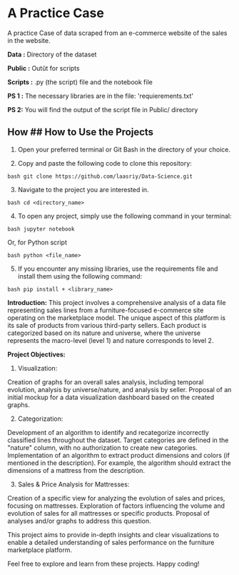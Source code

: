 # A Practice Case

A practice Case of data scraped from an e-commerce website of the sales in the website.

**Data :** Directory of the dataset

**Public :** Outût for scripts

**Scripts :** .py (the script) file and the notebook file


**PS 1 :**
The necessary libraries are in the file: 'requierements.txt'

**PS 2:**
You will find the output of the script file in Public/ directory

## How ## How to Use the Projects

1. Open your preferred terminal or Git Bash in the directory of your choice.
   
2. Copy and paste the following code to clone this repository: 

`bash
git clone https://github.com/laasriy/Data-Science.git
`

3. Navigate to the project you are interested in.

`bash
cd <directory_name>
`

4. To open any project, simply use the following command in your terminal:

`bash
jupyter notebook
`

Or, for Python script

`bash
python <file_name>
`
   
5. If you encounter any missing libraries, use the requirements file and install them using the following command: 

`bash
pip install + <library_name>
`

**Introduction:**
This project involves a comprehensive analysis of a data file representing sales lines from a furniture-focused e-commerce site operating on the marketplace model. The unique aspect of this platform is its sale of products from various third-party sellers. Each product is categorized based on its nature and universe, where the universe represents the macro-level (level 1) and nature corresponds to level 2.

**Project Objectives:**

1. Visualization:

Creation of graphs for an overall sales analysis, including temporal evolution, analysis by universe/nature, and analysis by seller.
Proposal of an initial mockup for a data visualization dashboard based on the created graphs.

2. Categorization:

Development of an algorithm to identify and recategorize incorrectly classified lines throughout the dataset. Target categories are defined in the "nature" column, with no authorization to create new categories.
Implementation of an algorithm to extract product dimensions and colors (if mentioned in the description). For example, the algorithm should extract the dimensions of a mattress from the description.

3. Sales & Price Analysis for Mattresses:

Creation of a specific view for analyzing the evolution of sales and prices, focusing on mattresses.
Exploration of factors influencing the volume and evolution of sales for all mattresses or specific products. Proposal of analyses and/or graphs to address this question.



This project aims to provide in-depth insights and clear visualizations to enable a detailed understanding of sales performance on the furniture marketplace platform.

Feel free to explore and learn from these projects. Happy coding!

